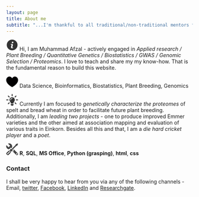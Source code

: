 ```yaml
---
layout: page
title: About me
subtitle: "...I'm thankful to all traditional/non-traditional mentors for enlightenment..."
---
```


![Bio](/assets/img/about.png) Hi, I am Muhammad Afzal - actively engaged in _Applied research / Plant Breeding / Quantitative Genetics / Biostatistics / GWAS / Genomic Selection / Proteomics_. I love to teach and share my my know-how. That is the fundamental reason to build this website.

![Passion](/assets/img/passion.png) Data Science, Bioinformatics, Biostatistics, Plant Breeding, Genomics

![Current Work](/assets/img/job.png) Currently I am focused to _genetically characterize the proteomes_ of spelt and bread wheat in order to facilitate future plant breeding. Additionally, I am _leading two projects_ - one to produce improved Emmer varieties and the other aimed at association mapping and evaluation of various traits in Einkorn. Besides all this and that, I am a _die hard cricket player_ and a _poet_.

![Tools](/assets/img/tools.png) **R**, **SQL**, **MS Office**, **Python (grasping)**, **html**, **css**

### Contact

I shall be very happy to hear from you via any of the following channels - Email, [twitter](https://twitter.com/MAfzal2046), [Facebook](https://www.facebook.com/mafzal2046/), [LinkedIn](https://www.linkedin.com/in/mafzal2/) and [Researchgate](https://www.researchgate.net/profile/Muhammad_Afzal118).
